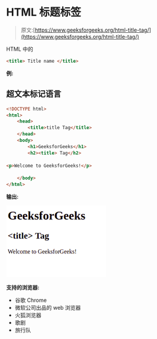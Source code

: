 # HTML 标题标签

> 原文:[https://www.geeksforgeeks.org/html-title-tag/](https://www.geeksforgeeks.org/html-title-tag/)

HTML 中的<title>标签用于定义 HTML 文档的标题。它在浏览器工具栏中设置标题。当网页被添加到收藏夹时，它为网页提供标题。它在搜索引擎结果中显示页面的标题。<br/> <strong>语法:</strong> <br/></title>

```html
<title> Title name </title>
```

**例:**

## 超文本标记语言

```html
<!DOCTYPE html>
<html>
    <head>
        <title>title Tag</title>
    </head>
    <body>
        <h1>GeeksforGeeks</h1>
        <h2><title> Tag</h2>

<p>Welcome to GeeksforGeeks!</p>

    </body>
</html>                   
```

**输出:**

![](img/69879071bc68deb87201c4db0837e728.png)

**支持的浏览器:**

*   谷歌 Chrome
*   微软公司出品的 web 浏览器
*   火狐浏览器
*   歌剧
*   旅行队